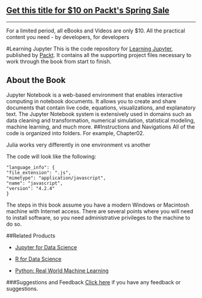 ## [Get this title for $10 on Packt's Spring Sale](https://www.packt.com/B05207?utm_source=github&utm_medium=packt-github-repo&utm_campaign=spring_10_dollar_2022)
-----
For a limited period, all eBooks and Videos are only $10. All the practical content you need \- by developers, for developers

#Learning Jupyter
This is the code repository for [Learning Jupyter](https://www.packtpub.com/big-data-and-business-intelligence/learning-jupyter?utm_source=github&utm_medium=repository&utm_campaign=9781785884870), published by [Packt](https://www.packtpub.com/). It contains all the supporting project files necessary to work through the book from start to finish.
## About the Book
Jupyter Notebook is a web-based environment that enables interactive computing in notebook documents. It allows you to create and share documents that contain live code, equations, visualizations, and explanatory text. The Jupyter Notebook system is extensively used in domains such as data cleaning and transformation, numerical simulation, statistical modeling, machine learning, and much more.
##Instructions and Navigations
All of the code is organized into folders. For example, Chapter02.

Julia works very differently in one environment vs another

The code will look like the following:
```
"language_info": {
"file_extension": ".js",
"mimetype": "application/javascript",
"name": "javascript",
"version": "4.2.4"
}
```

The steps in this book assume you have a modern Windows or Macintosh machine with Internet access. There are several points where you will need to install software, so you need administrative privileges to the machine to do so.

##Related Products
* [Jupyter for Data Science](https://www.packtpub.com/big-data-and-business-intelligence/jupyter-data-science?utm_source=github&utm_medium=repository&utm_campaign=9781785880070)

* [R for Data Science](https://www.packtpub.com/big-data-and-business-intelligence/r-data-science?utm_source=github&utm_medium=repository&utm_campaign=9781784390860)

* [Python: Real World Machine Learning](https://www.packtpub.com/big-data-and-business-intelligence/python-real-world-machine-learning?utm_source=github&utm_medium=repository&utm_campaign=9781787123212)


###Suggestions and Feedback
[Click here](https://docs.google.com/forms/d/e/1FAIpQLSe5qwunkGf6PUvzPirPDtuy1Du5Rlzew23UBp2S-P3wB-GcwQ/viewform) if you have any feedback or suggestions.
